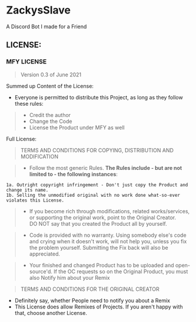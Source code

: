 # ZackysSlave
A Discord Bot I made for a Friend


## LICENSE:

### MFY LICENSE
> Version 0.3 of June 2021
  
Summed up Content of the License:  
- Everyone is permitted to distribute this Project, as long as they follow these rules:  
>    - Credit the author  
>    - Change the Code
>    - License the Product under MFY as well

Full License:  

> TERMS AND CONDITIONS FOR COPYING, DISTRIBUTION AND MODIFICATION

> - Follow the most generic Rules.
    **The Rules include - but are not limited to - the following instances**:

    1a. Outright copyright infringement - Don't just copy the Product and change its name.  
    1b. Selling the unmodified original with no work done what-so-ever violates this License.
    
> - If you become rich through modifications, related works/services, or supporting the original work, point to the Original Creator.  
DO NOT say that you created the Product all by yourself.

> - Code is provided with no warranty. Using somebody else's code and crying when it doesn't work, will not help you, unless you fix the problem yourself. Submitting the Fix back will also be appreciated.

> - Your finished and changed Product has to be uploaded and open-source'd. If the OC requests so on the Original Product, you must also Notify him about your Remix

> TERMS AND CONDITIONS FOR THE ORIGINAL CREATOR  

- Definitely say, whether People need to notify you about a Remix  
- This License does allow Remixes of Projects. If you aren't happy with that, choose another License.  
